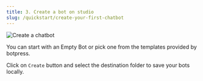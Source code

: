 ```yaml
---
title: 3. Create a bot on studio
slug: /quickstart/create-your-first-chatbot
---
```

<!-- ![Create a chatbot](/img/docs/create-bot-banner.png "Create a chatbot") -->



![Create a chatbot](/img/docs/create-chatbot.png "Create a chatbot")

You can start with an Empty Bot or pick one from the templates provided by botpress.

Click on `Create` button and select the destination folder to save your bots locally.

<!-- :::info
For more information on Build your first bot:
For more information on Bot Building Fundamentals:
::: -->


